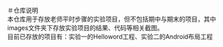 ＃仓库说明<br>
本仓库用于存放老师平时步骤的实验项目，但不包括期中与期末的项目，其中images文件夹下存放实验项目的结果、代码等相关截图。<br>
目前已存放的项目有：实验一的Helloword工程、实验二的Android布局工程
